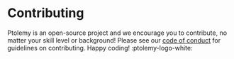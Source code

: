 # Contributing

Ptolemy is an open-source project and we encourage you to contribute, no matter your skill level or background! Please see our [code of conduct](code_of_conduct.md) for guidelines on contributing. Happy coding! :ptolemy-logo-white:
